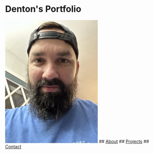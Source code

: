 # Denton's Portfolio
<img src="Images/IMG_3537.jpeg" width="300px">
## <a class="button" href="https://dentonmay.github.io/About/">About</a>
## <a class="button" href="https://dentonmay.github.io/Projects/">Projects</a>
## <a class="button" href="https://dentonmay.github.io/Contact/">Contact</a>
<script>
  document.body.style.backgroundColor = "lightgreen";
</script>
<style>
  .button hover {
    color: 'purple';
</style>
